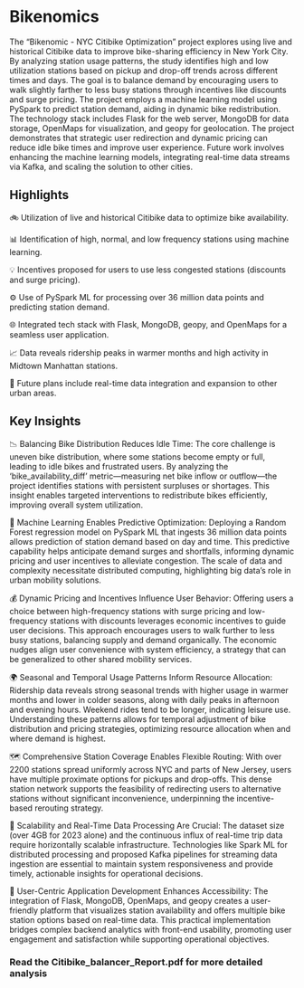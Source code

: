 # Bikenomics
The “Bikenomic - NYC Citibike Optimization” project explores using live and historical Citibike data to improve bike-sharing efficiency in New York City. By analyzing station usage patterns, the study identifies high and low utilization stations based on pickup and drop-off trends across different times and days. The goal is to balance demand by encouraging users to walk slightly farther to less busy stations through incentives like discounts and surge pricing. The project employs a machine learning model using PySpark to predict station demand, aiding in dynamic bike redistribution. The technology stack includes Flask for the web server, MongoDB for data storage, OpenMaps for visualization, and geopy for geolocation. The project demonstrates that strategic user redirection and dynamic pricing can reduce idle bike times and improve user experience. Future work involves enhancing the machine learning models, integrating real-time data streams via Kafka, and scaling the solution to other cities.

## Highlights
🚲 Utilization of live and historical Citibike data to optimize bike availability.

📊 Identification of high, normal, and low frequency stations using machine learning.

💡 Incentives proposed for users to use less congested stations (discounts and surge pricing).

⚙️ Use of PySpark ML for processing over 36 million data points and predicting station demand.

🌐 Integrated tech stack with Flask, MongoDB, geopy, and OpenMaps for a seamless user application.

📈 Data reveals ridership peaks in warmer months and high activity in Midtown Manhattan stations.

🔮 Future plans include real-time data integration and expansion to other urban areas.

## Key Insights

📉 Balancing Bike Distribution Reduces Idle Time:
The core challenge is uneven bike distribution, where some stations become empty or full, leading to idle bikes and frustrated users. By analyzing the ‘bike_availability_diff’ metric—measuring net bike inflow or outflow—the project identifies stations with persistent surpluses or shortages. This insight enables targeted interventions to redistribute bikes efficiently, improving overall system utilization.

🤖 Machine Learning Enables Predictive Optimization:
Deploying a Random Forest regression model on PySpark ML that ingests 36 million data points allows prediction of station demand based on day and time. This predictive capability helps anticipate demand surges and shortfalls, informing dynamic pricing and user incentives to alleviate congestion. The scale of data and complexity necessitate distributed computing, highlighting big data’s role in urban mobility solutions.

💰 Dynamic Pricing and Incentives Influence User Behavior:
Offering users a choice between high-frequency stations with surge pricing and low-frequency stations with discounts leverages economic incentives to guide user decisions. This approach encourages users to walk further to less busy stations, balancing supply and demand organically. The economic nudges align user convenience with system efficiency, a strategy that can be generalized to other shared mobility services.

🌍 Seasonal and Temporal Usage Patterns Inform Resource Allocation:
Ridership data reveals strong seasonal trends with higher usage in warmer months and lower in colder seasons, along with daily peaks in afternoon and evening hours. Weekend rides tend to be longer, indicating leisure use. Understanding these patterns allows for temporal adjustment of bike distribution and pricing strategies, optimizing resource allocation when and where demand is highest.

🗺️ Comprehensive Station Coverage Enables Flexible Routing:
With over 2200 stations spread uniformly across NYC and parts of New Jersey, users have multiple proximate options for pickups and drop-offs. This dense station network supports the feasibility of redirecting users to alternative stations without significant inconvenience, underpinning the incentive-based rerouting strategy.

💾 Scalability and Real-Time Data Processing Are Crucial:
The dataset size (over 4GB for 2023 alone) and the continuous influx of real-time trip data require horizontally scalable infrastructure. Technologies like Spark ML for distributed processing and proposed Kafka pipelines for streaming data ingestion are essential to maintain system responsiveness and provide timely, actionable insights for operational decisions.

📱 User-Centric Application Development Enhances Accessibility:
The integration of Flask, MongoDB, OpenMaps, and geopy creates a user-friendly platform that visualizes station availability and offers multiple bike station options based on real-time data. This practical implementation bridges complex backend analytics with front-end usability, promoting user engagement and satisfaction while supporting operational objectives.

### Read the Citibike_balancer_Report.pdf for more detailed analysis

